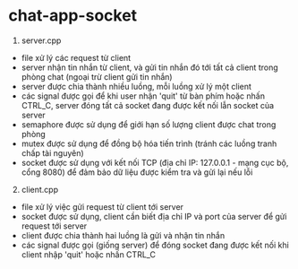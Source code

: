# chat-app-socket

1. server.cpp
- file xử lý các request từ client
- server nhận tin nhắn từ client, và gửi tin nhắn đó tới tất cả client trong phòng chat (ngoại trừ client gửi tin nhắn)
- server được chia thành nhiều luồng, mỗi luồng xử lý một client
- các signal được gọi để khi user nhận 'quit' từ bàn phím hoặc nhấn CTRL_C, server đóng tất cả socket đang được kết nối lẫn socket của server
- semaphore được sử dụng để giới hạn số lượng client được chat trong phòng
- mutex được sử dụng để đồng bộ hóa tiến trình (tránh các luồng tranh chấp tài nguyên)
- socket được sử dụng với kết nối TCP (địa chỉ IP: 127.0.0.1 - mạng cục bộ, cổng 8080) để đảm bảo dữ liệu được kiểm tra và gửi lại nếu lỗi

2. client.cpp
- file xử lý việc gửi request từ client tới server
- socket được sử dụng, client cần biết địa chỉ IP và port của server để gửi request tới server 
- client được chia thành hai luồng là gửi và nhận tin nhắn
- các signal được gọi (giống server) để đóng socket đang được kết nối khi client nhập 'quit' hoặc nhấn CTRL_C
